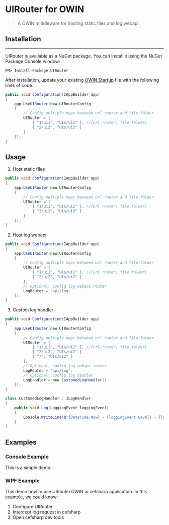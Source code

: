 # UIRouter for OWIN
> A OWIN middleware for hosting static files and log webapi.

## Installation
-------------

UIRouter is available as a NuGet package. You can install it using the NuGet Package Console window:

```
PM> Install-Package UIRouter
```

After installation, update your existing [OWIN Startup](http://www.asp.net/aspnet/overview/owin-and-katana/owin-startup-class-detection) file with the following lines of code. 

```csharp
public void Configuration(IAppBuilder app)
{
    app.UseUIRouter(new UIRouterConfig
    {
        // Config multiple maps between url router and file folder
        UIRouter = { 
            { "1/ui1", "UIs/ui1" }, //{url router, file folder}
            { "2/ui2", "UIs/ui2" }
        }
    });
}
```

## Usage
1. Host static files
```csharp
public void Configuration(IAppBuilder app)
{
    app.UseUIRouter(new UIRouterConfig
    {
        // Config multiple maps between url router and file folder
        UIRouter = { 
            { "1/ui1", "UIs/ui1" }, //{url router, file folder}
            { "2/ui2", "UIs/ui2" }
        }
    });
}
```

2. Host log webapi
```csharp
public void Configuration(IAppBuilder app)
{
    app.UseUIRouter(new UIRouterConfig
    {
        // Config multiple maps between url router and file folder
        UIRouter = { 
            { "1/ui1", "UIs/ui1" }, //{url router, file folder}
            { "2/ui2", "UIs/ui2" }
        },
        // Optional, config log webapi router
        LogRouter = "api/log"
    });
}
```

3. Custom log handler
```csharp
public void Configuration(IAppBuilder app)
{
    app.UseUIRouter(new UIRouterConfig
    {
        // Config multiple maps between url router and file folder
        UIRouter = { 
            { "1/ui1", "UIs/ui1" }, //{url router, file folder}
            { "2/ui2", "UIs/ui2" },
            { "/", "UIs/ui2" }
        },
        // Optional, config log webapi router
        LogRouter = "api/log",
        // Optional, config log handler
        LogHandler = new CustomedLogHandler()
    });
}
```

```C#
class CustomedLogHandler : ILogHandler
{
    public void Log(LoggingEvent loggingEvent)
    {
        Console.WriteLine($"{DateTime.Now} - {loggingEvent.Level} - {loggingEvent.Message}");
    }
}
```   
## Examples
### Console Example
This is a simple demo.
### WPF Example
This demo how to use UIRouter.OWIN in cefsharp application.
In this example, we could know:
1. Configure UIRouter
2. Intercept log request in cefsharp
3. Open cefsharp dev tools